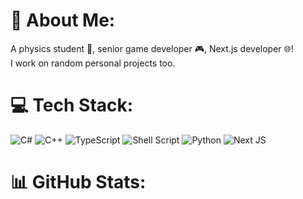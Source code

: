 # 💫 About Me:
A physics student 🚀, senior game developer 🎮, Next.js developer 🌐!<br>I work on random personal projects too.


# 💻 Tech Stack:
![C#](https://img.shields.io/badge/c%23-%23239120.svg?style=for-the-badge&logo=csharp&logoColor=white) ![C++](https://img.shields.io/badge/c++-%2300599C.svg?style=for-the-badge&logo=c%2B%2B&logoColor=white) ![TypeScript](https://img.shields.io/badge/typescript-%23007ACC.svg?style=for-the-badge&logo=typescript&logoColor=white) ![Shell Script](https://img.shields.io/badge/shell_script-%23121011.svg?style=for-the-badge&logo=gnu-bash&logoColor=white) ![Python](https://img.shields.io/badge/python-3670A0?style=for-the-badge&logo=python&logoColor=ffdd54) ![Next JS](https://img.shields.io/badge/Next-black?style=for-the-badge&logo=next.js&logoColor=white)
# 📊 GitHub Stats:
<!-- <!-- ![](https://github-readme-stats.vercel.app/api?username=Kiarash1NfN1&theme=onedark&hide_border=false&include_all_commits=false&count_private=false)<br/>
![](https://github-readme-streak-stats.herokuapp.com/?user=Kiarash1NfN1&theme=onedark&hide_border=false)<br/>
![](https://github-readme-stats.vercel.app/api/top-langs/?username=Kiarash1NfN1&theme=onedark&hide_border=false&include_all_commits=false&count_private=false&layout=compact)

---
[![](https://visitcount.itsvg.in/api?id=Kiarash1NfN1&icon=0&color=0)](https://visitcount.itsvg.in)-->

<!-- Proudly created with GPRM ( https://gprm.itsvg.in ) -->
